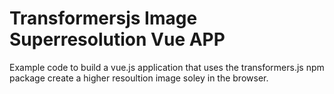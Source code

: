 # Transformersjs Image Superresolution Vue APP
Example code to build a vue.js application that uses the transformers.js npm package create a higher resoultion image soley in the browser.
